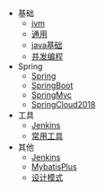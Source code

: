 ﻿* 基础
    * [jvm](/java/base/jvm)
    * [通用](/java/base/common)
    * [java基础](/java/base/javaBase)
    * [并发编程](/java/base/concurrent)
* Spring
    * [Spring](/java/spring/Spring.md)
    * [SpringBoot](/java/spring/SpringBoot.md)
    * [SpringMvc](/java/spring/SpringMvc.md)
	* [SpringCloud2018](/java/spring/SpringCloud2018.md)
* 工具
    * [Jenkins](/java/tool/jenkins.md)
    * [常用工具](/java/tool/util.md)
* 其他
    * [Jenkins](/java/other/mybatis.md)
	* [MybatisPlus](/java/other/MybatisPlus.md)
    * [设计模式](/java/other/gof.md)